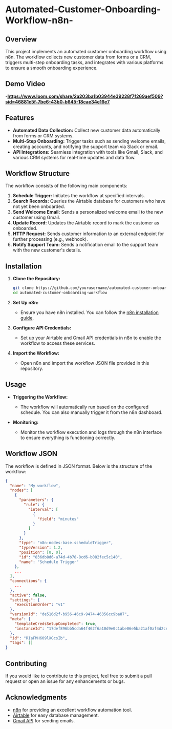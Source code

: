 # Automated-Customer-Onboarding-Workflow-n8n-

## Overview
This project implements an automated customer onboarding workflow using n8n. The workflow collects new customer data from forms or a CRM, triggers multi-step onboarding tasks, and integrates with various platforms to ensure a smooth onboarding experience.

## Demo Video
-**https://www.loom.com/share/2a203ba1b03944e39228f7f269aef509?sid=46881c5f-7be6-43b0-b645-18cae34e16e7**

## Features
- **Automated Data Collection:** Collect new customer data automatically from forms or CRM systems.
- **Multi-Step Onboarding:** Trigger tasks such as sending welcome emails, creating accounts, and notifying the support team via Slack or email.
- **API Integrations:** Seamless integration with tools like Gmail, Slack, and various CRM systems for real-time updates and data flow.

## Workflow Structure
The workflow consists of the following main components:

1. **Schedule Trigger:** Initiates the workflow at specified intervals.
2. **Search Records:** Queries the Airtable database for customers who have not yet been onboarded.
3. **Send Welcome Email:** Sends a personalized welcome email to the new customer using Gmail.
4. **Update Record:** Updates the Airtable record to mark the customer as onboarded.
5. **HTTP Request:** Sends customer information to an external endpoint for further processing (e.g., webhook).
6. **Notify Support Team:** Sends a notification email to the support team with the new customer's details.

## Installation

1. **Clone the Repository:**
   ```bash
   git clone https://github.com/yourusername/automated-customer-onboarding-workflow.git
   cd automated-customer-onboarding-workflow
   ```

2. **Set Up n8n:**
   - Ensure you have n8n installed. You can follow the [n8n installation guide](https://docs.n8n.io/getting-started/installation/).

3. **Configure API Credentials:**
   - Set up your Airtable and Gmail API credentials in n8n to enable the workflow to access these services.

4. **Import the Workflow:**
   - Open n8n and import the workflow JSON file provided in this repository.

## Usage
- **Triggering the Workflow:**
  - The workflow will automatically run based on the configured schedule. You can also manually trigger it from the n8n dashboard.

- **Monitoring:**
  - Monitor the workflow execution and logs through the n8n interface to ensure everything is functioning correctly.

## Workflow JSON
The workflow is defined in JSON format. Below is the structure of the workflow:

```json
{
  "name": "My workflow",
  "nodes": [
    {
      "parameters": {
        "rule": {
          "interval": [
            {
              "field": "minutes"
            }
          ]
        }
      },
      "type": "n8n-nodes-base.scheduleTrigger",
      "typeVersion": 1.2,
      "position": [0, 0],
      "id": "836db8d6-a74d-4b78-8cd6-b082fec5c140",
      "name": "Schedule Trigger"
    },
    ...
  ],
  "connections": {
    ...
  },
  "active": false,
  "settings": {
    "executionOrder": "v1"
  },
  "versionId": "de516d2f-b956-46c9-9474-46356cc9ba87",
  "meta": {
    "templateCredsSetupCompleted": true,
    "instanceId": "17def896bb5cda64f462f6a10d9e0c1abe06e5ba21af0af4d2ce3a218029932e"
  },
  "id": "RIaFMH609lXGcsIb",
  "tags": []
}
```

## Contributing
If you would like to contribute to this project, feel free to submit a pull request or open an issue for any enhancements or bugs.


## Acknowledgments
- [n8n](https://n8n.io/) for providing an excellent workflow automation tool.
- [Airtable](https://airtable.com/) for easy database management.
- [Gmail API](https://developers.google.com/gmail/api) for sending emails.


